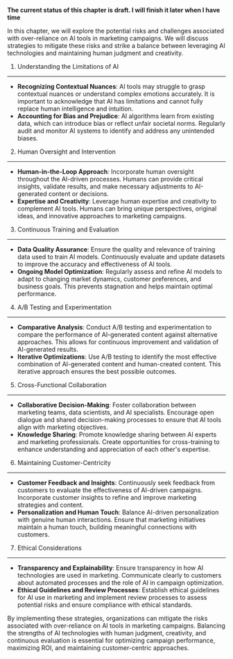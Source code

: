 **The current status of this chapter is draft. I will finish it later when I have time**

In this chapter, we will explore the potential risks and challenges associated with over-reliance on AI tools in marketing campaigns. We will discuss strategies to mitigate these risks and strike a balance between leveraging AI technologies and maintaining human judgment and creativity.

1. Understanding the Limitations of AI
--------------------------------------

* **Recognizing Contextual Nuances**: AI tools may struggle to grasp contextual nuances or understand complex emotions accurately. It is important to acknowledge that AI has limitations and cannot fully replace human intelligence and intuition.
* **Accounting for Bias and Prejudice**: AI algorithms learn from existing data, which can introduce bias or reflect unfair societal norms. Regularly audit and monitor AI systems to identify and address any unintended biases.

2. Human Oversight and Intervention
-----------------------------------

* **Human-in-the-Loop Approach**: Incorporate human oversight throughout the AI-driven processes. Humans can provide critical insights, validate results, and make necessary adjustments to AI-generated content or decisions.
* **Expertise and Creativity**: Leverage human expertise and creativity to complement AI tools. Humans can bring unique perspectives, original ideas, and innovative approaches to marketing campaigns.

3. Continuous Training and Evaluation
-------------------------------------

* **Data Quality Assurance**: Ensure the quality and relevance of training data used to train AI models. Continuously evaluate and update datasets to improve the accuracy and effectiveness of AI tools.
* **Ongoing Model Optimization**: Regularly assess and refine AI models to adapt to changing market dynamics, customer preferences, and business goals. This prevents stagnation and helps maintain optimal performance.

4. A/B Testing and Experimentation
----------------------------------

* **Comparative Analysis**: Conduct A/B testing and experimentation to compare the performance of AI-generated content against alternative approaches. This allows for continuous improvement and validation of AI-generated results.
* **Iterative Optimizations**: Use A/B testing to identify the most effective combination of AI-generated content and human-created content. This iterative approach ensures the best possible outcomes.

5. Cross-Functional Collaboration
---------------------------------

* **Collaborative Decision-Making**: Foster collaboration between marketing teams, data scientists, and AI specialists. Encourage open dialogue and shared decision-making processes to ensure that AI tools align with marketing objectives.
* **Knowledge Sharing**: Promote knowledge sharing between AI experts and marketing professionals. Create opportunities for cross-training to enhance understanding and appreciation of each other's expertise.

6. Maintaining Customer-Centricity
----------------------------------

* **Customer Feedback and Insights**: Continuously seek feedback from customers to evaluate the effectiveness of AI-driven campaigns. Incorporate customer insights to refine and improve marketing strategies and content.
* **Personalization and Human Touch**: Balance AI-driven personalization with genuine human interactions. Ensure that marketing initiatives maintain a human touch, building meaningful connections with customers.

7. Ethical Considerations
-------------------------

* **Transparency and Explainability**: Ensure transparency in how AI technologies are used in marketing. Communicate clearly to customers about automated processes and the role of AI in campaign optimization.
* **Ethical Guidelines and Review Processes**: Establish ethical guidelines for AI use in marketing and implement review processes to assess potential risks and ensure compliance with ethical standards.

By implementing these strategies, organizations can mitigate the risks associated with over-reliance on AI tools in marketing campaigns. Balancing the strengths of AI technologies with human judgment, creativity, and continuous evaluation is essential for optimizing campaign performance, maximizing ROI, and maintaining customer-centric approaches.
